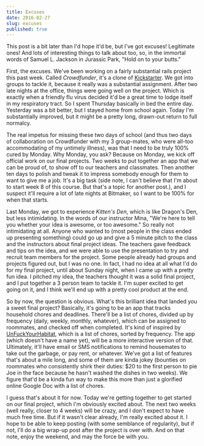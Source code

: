 ```yaml
---
title: Excuses
date: 2016-02-27
slug: excuses
published: true
---
```


This post is a bit later than I'd hope it'd be, but I've got excuses! Legitimate
ones! And lots of interesting things to talk about too, so, in the immortal
words of Samuel L. Jackson in Jurassic Park, "Hold on to your butts."

First, the excuses. We've been working on a fairly substantial rails project
this past week. Called *Crowdfunder*, it's a clone of
[Kickstarter](http://kickstarter.com). We got into groups to tackle it, because
it really was a substantial assignment. After two late nights at the office,
things were going well on the project. Which is exactly when a friendly flu
virus decided it'd be a great time to lodge itself in my respiratory tract. So I
spent Thursday basically in bed the entire day. Yesterday was a bit better, but
I stayed home from school again. Today I'm substantially improved, but it might
be a pretty long, drawn-out return to full normalcy.

The real impetus for missing these two days of school (and thus two days of
collaboration on Crowdfunder with my 3 group-mates, who were all-too
accommodating of my untimely illness), was that I need to be truly 100% cured by
Monday. Why Monday, you ask? Because on Monday, we kick off official work on our
final projects. Two weeks to put together an app that we can be proud of, to
show off to our teachers and classmates. Then another ten days to polish and
tweak it to impress somebody enough for them to want to give me a job. It's a
big task (side note, I can't believe that I'm about to start week 8 of this
course. But that's a topic for another post.), and I suspect it'll require a lot
of late nights at Bitmaker, so I want to be 100% for when that starts.

Last Monday, we got to experience *Kitten's Den*, which is like Dragon's Den,
but less intimidating. In the words of our instructor Mina, "We're here to tell
you whether your idea is awesome, or too awesome." So really not intimidating at
all. Anyone who wanted to (most people in the class ended up presenting
something) could go up and give a 5 minute pitch to the class and the
instructors about final project ideas. The teachers gave feedback and tips on
the idea, and we were able to use the presentation to try and recruit team
members for the project. Some people already had groups and projects figured
out, but I was no one. In fact, I had no idea at all what I'd do for my final
project, until about Sunday night, when I came up with a pretty fun idea. I
pitched my idea, the teachers thought it was a solid final project, and I put
together a 3 person team to tackle it. I'm super excited to get going on it, and
I think we'll end up with a pretty cool product at the end.

So by now, the question is obvious. What's this brilliant idea that landed you a
sweet final project? Basically, it's going to be an app that tracks household
chores and deadlines. There'll be a list of chores, divided up by frequency
(daily, weekly, monthly, whatever), which can be assigned to roommates, and
checked off when completed. It's kind of inspired by
[UnFuckYourHabitat](http://unfuckyourhabitat.com), which is a list of chores,
sorted by frequency. The app (which doesn't have a name yet), will be a more
interactive version of that. Ultimately, it'll have email or SMS notifications
to remind housemates to take out the garbage, or pay rent, or whatever. We've
got a list of features that's about a mile long, and some of them are kinda
jokey (bounties on roommates who consistently shirk their duties: $20 to the
first person to pie Joe in the face because he hasn't washed the dishes in two
weeks). We figure that'd be a kinda fun way to make this more than just a
glorified online Google Doc with a list of chores.

I guess that's about it for now. Today we're getting together to get started on
our final project, which I'm obviously excited about. The next two weeks (well
really, closer to 4 weeks) will be crazy, and I don't expect to have much free
time. But if it wasn't clear already, I'm really excited about it. I hope to be
able to keep posting (with some semblance of regularity), but if not, I'll do a
big wrap-up post after the project is over with. And on that note, enjoy the
weekend, and may the force be with you.
